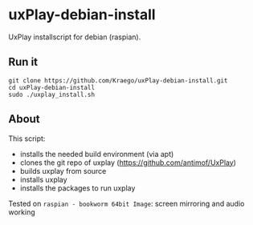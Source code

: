 # uxPlay-debian-install

UxPlay installscript for debian (raspian).

## Run it

```
git clone https://github.com/Kraego/uxPlay-debian-install.git
cd uxPlay-debian-install
sudo ./uxplay_install.sh   
```

## About
This script:
* installs the needed build environment (via apt)
* clones the git repo of uxplay (https://github.com/antimof/UxPlay)
* builds uxplay from source
* installs uxplay
* installs the packages to run uxplay

Tested on `raspian - bookworm 64bit Image`: screen mirroring and audio working

